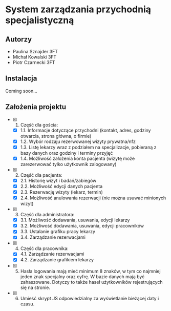 # System zarządzania przychodnią specjalistyczną
## Autorzy
- Paulina Sznajder 3FT
- Michał Kowalski 3FT
- Piotr Czarnecki 3FT
## Instalacja
Coming soon...
## Założenia projektu
- [x] 1. Część dla gościa:
  - [x] 1.1. Informacje dotyczące przychodni (kontakt, adres, godziny otwarcia, strona główna, o firmie)
  - [x] 1.2. Wybór rodzaju rezerwowanej wizyty prywatna/nfz
  - [x] 1.3. Listę lekarzy wraz z podziałem na specjalizacje, pobieraną z bazy danych oraz godziny i terminy przyjęć
  - [x] 1.4. Możliwość założenia konta pacjenta (wizytę może zarezerwować tylko użytkownik zalogowany)
- [x] 2. Część dla pacjenta:
  - [x] 2.1. Historię wizyt i badań/zabiegów
  - [x] 2.2. Możliwość edycji danych pacjenta
  - [x] 2.3. Rezerwację wizyty (lekarz, termin)
  - [x] 2.4. Możliwość anulowania rezerwacji (nie można usuwać minionych wizyt)
- [x] 3. Część dla administratora:
  - [x] 3.1. Możliwość dodawania, usuwania, edycji lekarzy
  - [x] 3.2. Możliwość dodawania, usuwania, edycji pracowników
  - [x] 3.3. Ustalanie grafiku pracy lekarzy
  - [x] 3.4. Zarządzanie rezerwacjami
- [x] 4. Część dla pracownika:
  - [x] 4.1. Zarządzanie rezerwacjami
  - [x] 4.2. Zarządzanie grafikiem lekarzy
- [x] 5. Hasła logowania mają mieć minimum 8 znaków, w tym co najmniej jeden znak specjalny oraz cyfrę. W bazie danych mają być zahaszowane. Dotyczy to także haseł użytkowników rejestrujących się na stronie.
- [x] 6. Umieść skrypt JS odpowiedzialny za wyświetlanie bieżącej daty i czasu.

